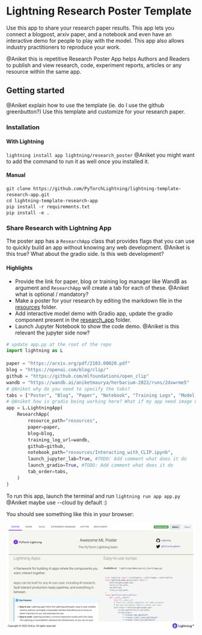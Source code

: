 # Lightning Research Poster Template

Use this app to share your research paper results. This app lets you connect a blogpost, arxiv paper, and a
notebook and even have an interactive demo for people to play with the model. This app also allows industry
practitioners to reproduce your work.

@Aniket this is repetitive
Research Poster App helps Authors and Readers to publish and view research, code, experiment reports,
articles or any resource within the same app.

## Getting started

@Aniket explain how to use the template (ie. do I use the github greenbutton?)
Use this template and customize for your research paper.

### Installation

#### With Lightning

`lightning install app lightning/research_poster`
@Aniket you might want to add the command to run it as well once you installed it.

#### Manual

```
git clone https://github.com/PyTorchLightning/lightning-template-research-app.git
cd lightning-template-research-app
pip install -r requirements.txt
pip install -e .
```

### Share Research with Lightning App

The poster app has a `ResearchApp` class that provides flags that you can use to quickly build an app without knowing
any web development.
@Aniket is this true? What about the gradio side. Is this web development?

#### Highlights

- Provide the link for paper, blog or training log manager like WandB as argument and `ResearchApp` will
  create a tab for each of these.
  @Aniket what is optional / mandatory?
- Make a poster for your research by editing the markdown file in the [resources](./resources/poster.md) folder.
- Add interactive model demo with Gradio app, update the gradio component present in
  the [research_app](./research_app/components/model_demo.py) folder.
- Launch Jupyter Notebook to show the code demo.
@Aniket is this relevant the jupyter side now?

```python
# update app.py at the root of the repo
import lightning as L

paper = "https://arxiv.org/pdf/2103.00020.pdf"
blog = "https://openai.com/blog/clip/"
github = "https://github.com/mlfoundations/open_clip"
wandb = "https://wandb.ai/aniketmaurya/herbarium-2022/runs/2dvwrme5"
# @Aniket why do you need to specify the tabs?
tabs = ["Poster", "Blog", "Paper", "Notebook", "Training Logs", "Model Demo"]
# @Aniket how is gradio being working here? What if my app need image upload, how do I do it?
app = L.LightningApp(
    ResearchApp(
        resource_path="resources", 
        paper=paper,
        blog=blog,
        training_log_url=wandb,
        github=github,
        notebook_path="resources/Interacting_with_CLIP.ipynb",
        launch_jupyter_lab=True, #TODO: Add comment what does it do
        launch_gradio=True, #TODO: Add comment what does it do
        tab_order=tabs,
    )
)
```

To run this app, launch the terminal and run `lightning run app app.py`
@Aniket maybe use --cloud by default :)

You should see something like this in your browser:

![image](./assets/demo.png)
